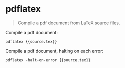 pdflatex
========

> Compile a pdf document from LaTeX source files.

Compile a pdf document:

    pdflatex {{source.tex}}

Compile a pdf document, halting on each error:

    pdflatex -halt-on-error {{source.tex}}
